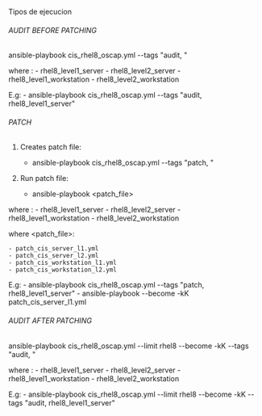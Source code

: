 Tipos de ejecucion

###### AUDIT BEFORE PATCHING ######

ansible-playbook cis_rhel8_oscap.yml --tags "audit, <level-type>"

where <level-type>:
    - rhel8_level1_server
    - rhel8_level2_server
    - rhel8_level1_workstation
    - rhel8_level2_workstation

E.g: 
    - ansible-playbook cis_rhel8_oscap.yml --tags "audit, rhel8_level1_server"

###### PATCH ######
1. Creates patch file:
    - ansible-playbook cis_rhel8_oscap.yml --tags "patch, <level-type>"

2. Run patch file:
    - ansible-playbook <patch_file> 

where <level-type>:
    - rhel8_level1_server
    - rhel8_level2_server
    - rhel8_level1_workstation
    - rhel8_level2_workstation

where <patch_file>:

    - patch_cis_server_l1.yml
    - patch_cis_server_l2.yml
    - patch_cis_workstation_l1.yml
    - patch_cis_workstation_l2.yml

E.g: 
    - ansible-playbook cis_rhel8_oscap.yml --tags "patch, rhel8_level1_server"
    - ansible-playbook --become -kK patch_cis_server_l1.yml


###### AUDIT AFTER PATCHING ######

ansible-playbook cis_rhel8_oscap.yml --limit rhel8 --become -kK --tags "audit, <level-type>"

where <level-type>:
    - rhel8_level1_server
    - rhel8_level2_server
    - rhel8_level1_workstation
    - rhel8_level2_workstation

E.g:
    - ansible-playbook cis_rhel8_oscap.yml --limit rhel8 --become -kK --tags "audit, rhel8_level1_server"